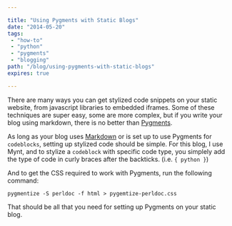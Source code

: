 ```yaml
---

title: "Using Pygments with Static Blogs"
date: "2014-05-20"
tags:
 - "how-to"
 - "python"
 - "pygments"
 - "blogging"
path: "/blog/using-pygments-with-static-blogs"
expires: true

---
```


There are many ways you can get stylized code snippets on your static website, from javascript libraries to embedded iframes. Some of these techniques are super easy, some are more complex, but if you write your blog using markdown, there is no better than [Pygments](http://pygments.org/).

As long as your blog uses [Markdown](http://daringfireball.net/projects/markdown/) or is set up to use Pygments for `codeblocks`, setting up stylized code should be simple. For this blog, I use Mynt, and to stylize a `codeblock` with specific code type, you simplely add the type of code in curly braces after the backticks. (i.e. `{ python }`)

And to get the CSS required to work with Pygments, run the following command:

    pygmentize -S perldoc -f html > pygemtize-perldoc.css

That should be all that you need for setting up Pygments on your static blog.
